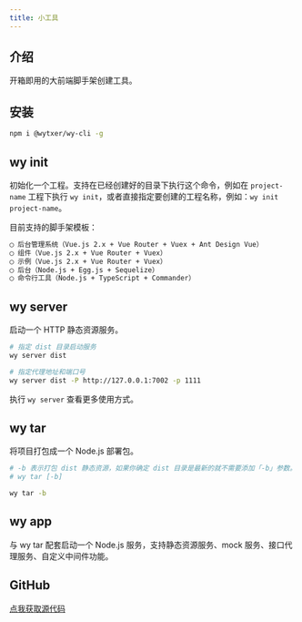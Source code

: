 ```yaml
---
title: 小工具
---
```


## 介绍

开箱即用的大前端脚手架创建工具。


## 安装

```bash
npm i @wytxer/wy-cli -g
```

## wy init

初始化一个工程。支持在已经创建好的目录下执行这个命令，例如在 `project-name` 工程下执行 `wy init`，或者直接指定要创建的工程名称，例如：`wy init project-name`。

目前支持的脚手架模板：

```bash
◯ 后台管理系统（Vue.js 2.x + Vue Router + Vuex + Ant Design Vue）
◯ 组件（Vue.js 2.x + Vue Router + Vuex）
◯ 示例（Vue.js 2.x + Vue Router + Vuex）
◯ 后台（Node.js + Egg.js + Sequelize）
◯ 命令行工具（Node.js + TypeScript + Commander）
```


## wy server

启动一个 HTTP 静态资源服务。

```bash
# 指定 dist 目录启动服务
wy server dist

# 指定代理地址和端口号
wy server dist -P http://127.0.0.1:7002 -p 1111
```

执行 `wy server` 查看更多使用方式。


## wy tar

将项目打包成一个 Node.js 部署包。

```bash
# -b 表示打包 dist 静态资源，如果你确定 dist 目录是最新的就不需要添加「-b」参数。
# wy tar [-b]

wy tar -b
```


## wy app

与 wy tar 配套启动一个 Node.js 服务，支持静态资源服务、mock 服务、接口代理服务、自定义中间件功能。


## GitHub

[点我获取源代码](https://github.com/wytxer/wy-cli)
